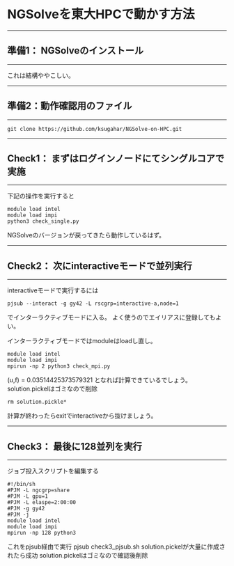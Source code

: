 # NGSolveを東大HPCで動かす方法
---
## 準備1： NGSolveのインストール
---
これは結構ややこしい。

---
## 準備2：動作確認用のファイル
---
```
git clone https://github.com/ksugahar/NGSolve-on-HPC.git
```

---
## Check1： まずはログインノードにてシングルコアで実施
---
下記の操作を実行すると
```
module load intel
module load impi
python3 check_single.py
````

NGSolveのバージョンが戻ってきたら動作しているはず。

---
## Check2： 次にinteractiveモードで並列実行
---
interactiveモードで実行するには
```
pjsub --interact -g gy42 -L rscgrp=interactive-a,node=1
```
でインターラクティブモードに入る。
よく使うのでエイリアスに登録してもよい。

インターラクティブモードではmoduleはloadし直し。
```
module load intel
module load impi
mpirun -np 2 python3 check_mpi.py
```

(u,f) = 0.03514425373579321
となれば計算できているでしょう。
solution.pickelはゴミなので削除
```
rm solution.pickle*
```
計算が終わったらexitでinteractiveから抜けましょう。

---
## Check3： 最後に128並列を実行
---
ジョブ投入スクリプトを編集する
```
#!/bin/sh
#PJM -L ngcgrp=share
#PJM -L gpu=1
#PJM -L elaspe=2:00:00
#PJM -g gy42
#PJM -j
module load intel
module load impi
mpirun -np 128 python3
```
これをpjsub経由で実行
pjsub check3_pjsub.sh
solution.pickelが大量に作成されたら成功
solution.pickelはゴミなので確認後削除

